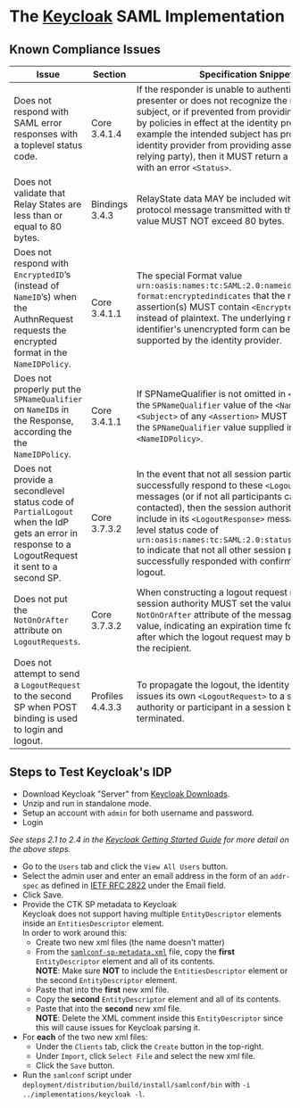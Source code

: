 <!--
Copyright (c) 2018 Codice Foundation

Released under the GNU Lesser General Public License; see
http://www.gnu.org/licenses/lgpl.html
-->

# The [Keycloak](https://github.com/keycloak/keycloak) SAML Implementation
## Known Compliance Issues
| Issue| Section | Specification Snippet
| -----| ------- | ---------------------
| Does not respond with SAML error responses with a top­level status code.| Core 3.4.1.4 | If the responder is unable to authenticate the presenter or does not recognize the requested subject, or if prevented from providing an assertion by policies in effect at the identity provider (for example the intended subject has prohibited the identity provider from providing assertions to the relying party), then it MUST return a `<Response>` with an error `<Status>`.
| Does not validate that Relay States are less than or equal to 80 bytes.| Bindings 3.4.3 | RelayState data MAY be included with a SAML protocol message transmitted with this binding. The value MUST NOT exceed 80 bytes.
| Does not respond with `EncryptedID`’s (instead of `NameID`’s) when the AuthnRequest requests the encrypted format in the `NameIDPolicy`. | Core 3.4.1.1 | The special Format value `urn:oasis:names:tc:SAML:2.0:nameid­format:encryptedindicates` that the resulting assertion(s) MUST contain `<EncryptedID>` elements instead of plaintext. The underlying name identifier's unencrypted form can be of any type supported by the identity provider.
| Does not properly put the `SPNameQualifier` on `NameID`s in the Response, according the the `NameIDPolicy`. | Core 3.4.1.1 | If SPNameQualifier is not omitted in `<NameIDPolicy>`, the `SPNameQualifier` value of the `<NameID>` within the `<Subject>` of any `<Assertion>` MUST be identical to the `SPNameQualifier` value supplied in the `<NameIDPolicy>`.
| Does not provide a second­level status code of `PartialLogout` when the IdP gets an error in response to a LogoutRequest it sent to a second SP.| Core 3.7.3.2 | In the event that not all session participants successfully respond to these `<LogoutRequest>` messages (or if not all participants can be contacted), then the session authority MUST include in its `<LogoutResponse>` message a second­level status code of `urn:oasis:names:tc:SAML:2.0:status:PartialLogout` to indicate that not all other session participants successfully responded with confirmation of the logout.
| Does not put the `NotOnOrAfter` attribute on `LogoutRequests`.| Core 3.7.3.2 | When constructing a logout request message, the session authority MUST set the value of the `NotOnOrAfter` attribute of the message to a time value, indicating an expiration time for the message, after which the logout request may be discarded by the recipient.
| Does not attempt to send a `LogoutRequest` to the second SP when POST binding is used to login and logout.| Profiles 4.4.3.3 | To propagate the logout, the identity provider issues its own `<LogoutRequest>` to a session authority or participant in a session being terminated.

## Steps to Test Keycloak's IDP
* Download Keycloak "Server" from [Keycloak Downloads](https://www.keycloak.org/downloads.html).
* Unzip and run in standalone mode.
* Setup an account with `admin` for both username and password.
* Login

*See steps 2.1 to 2.4 in the [Keycloak Getting Started Guide](http://www.keycloak.org/docs/latest/getting_started/index.html#booting-the-server) for more detail on the above steps.*

* Go to the `Users` tab and click the `View All Users` button.
* Select the admin user and enter an email address in the form of an `addr-spec` as defined in [IETF RFC 2822](https://www.rfc-editor.org/info/rfc2822) under the Email field.
* Click Save.
* Provide the CTK SP metadata to Keycloak \
Keycloak does not support having multiple `EntityDescriptor` elements inside an `EntitiesDescriptor` element. \
In order to work around this:
    * Create two new xml files (the name doesn't matter)
    * From the [`samlconf-sp-metadata.xml`](../../../deployment/distribution/src/main/resources/samlconf-sp-metadata.xml) file, copy the **first** `EntityDescriptor` element and all of its contents. \
    **NOTE**: Make sure **NOT** to include the `EntitiesDescriptor` element or the second `EntityDescriptor` element.
    * Paste that into the **first** new xml file.
    * Copy the **second** `EntityDescriptor` element and all of its contents.
    * Paste that into the **second** new xml file. \
    **NOTE**: Delete the XML comment inside this `EntityDescriptor` since this will cause issues for Keycloak parsing it.
* For **each** of the two new xml files:
    * Under the `Clients` tab, click the `Create` button in the top-right.
    * Under `Import`, click `Select File` and select the new xml file.
    * Click the `Save` button.
* Run the `samlconf` script under `deployment/distribution/build/install/samlconf/bin` with `-i ../implementations/keycloak -l`.